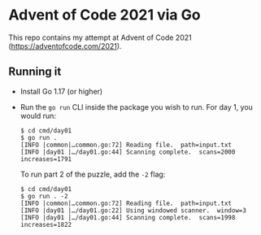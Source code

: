 # Advent of Code 2021 via Go

This repo contains my attempt at Advent of Code 2021
(<https://adventofcode.com/2021>).

## Running it

- Install Go 1.17 (or higher)

- Run the `go run` CLI inside the package you wish to run. For day 1, you
  would run:

  ```console
  $ cd cmd/day01
  $ go run .
  [INFO |common|…common.go:72] Reading file.  path=input.txt
  [INFO |day01 |…/day01.go:44] Scanning complete.  scans=2000  increases=1791
  ```

  To run part 2 of the puzzle, add the `-2` flag:

  ```console
  $ cd cmd/day01
  $ go run . -2
  [INFO |common|…common.go:72] Reading file.  path=input.txt
  [INFO |day01 |…/day01.go:22] Using windowed scanner.  window=3
  [INFO |day01 |…/day01.go:44] Scanning complete.  scans=1998  increases=1822
  ```
